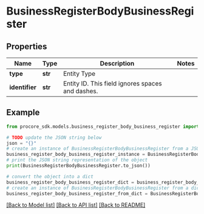 # BusinessRegisterBodyBusinessRegister


## Properties

Name | Type | Description | Notes
------------ | ------------- | ------------- | -------------
**type** | **str** | Entity Type | 
**identifier** | **str** | Entity ID. This field ignores spaces and dashes. | 

## Example

```python
from procore_sdk.models.business_register_body_business_register import BusinessRegisterBodyBusinessRegister

# TODO update the JSON string below
json = "{}"
# create an instance of BusinessRegisterBodyBusinessRegister from a JSON string
business_register_body_business_register_instance = BusinessRegisterBodyBusinessRegister.from_json(json)
# print the JSON string representation of the object
print(BusinessRegisterBodyBusinessRegister.to_json())

# convert the object into a dict
business_register_body_business_register_dict = business_register_body_business_register_instance.to_dict()
# create an instance of BusinessRegisterBodyBusinessRegister from a dict
business_register_body_business_register_from_dict = BusinessRegisterBodyBusinessRegister.from_dict(business_register_body_business_register_dict)
```
[[Back to Model list]](../README.md#documentation-for-models) [[Back to API list]](../README.md#documentation-for-api-endpoints) [[Back to README]](../README.md)



